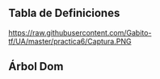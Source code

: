 ## Tabla de Definiciones 
https://raw.githubusercontent.com/Gabito-tf/UA/master/practica6/Captura.PNG

## Árbol Dom

